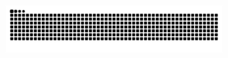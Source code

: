 ![snake gif](https://github.com/Amereyeu/Amereyeu/blob/output/github-contribution-grid-snake-dark.svg)

